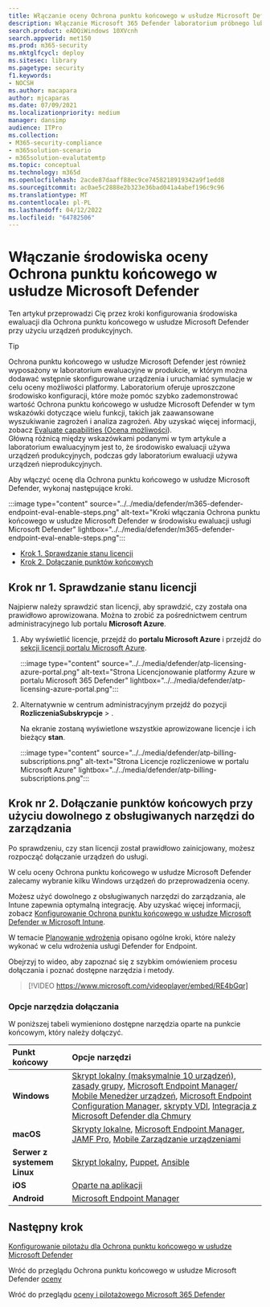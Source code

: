 ```yaml
---
title: Włączanie oceny Ochrona punktu końcowego w usłudze Microsoft Defender
description: Włączanie Microsoft 365 Defender laboratorium próbnego lub środowiska pilotażowego, w tym sprawdzanie stanu licencji i dołączanie punktów końcowych
search.product: eADQiWindows 10XVcnh
search.appverid: met150
ms.prod: m365-security
ms.mktglfcycl: deploy
ms.sitesec: library
ms.pagetype: security
f1.keywords:
- NOCSH
ms.author: macapara
author: mjcaparas
ms.date: 07/09/2021
ms.localizationpriority: medium
manager: dansimp
audience: ITPro
ms.collection:
- M365-security-compliance
- m365solution-scenario
- m365solution-evalutatemtp
ms.topic: conceptual
ms.technology: m365d
ms.openlocfilehash: 2acde87daaff88ec9ce7458218919342a9f1edd8
ms.sourcegitcommit: ac0ae5c2888e2b323e36bad041a4abef196c9c96
ms.translationtype: MT
ms.contentlocale: pl-PL
ms.lasthandoff: 04/12/2022
ms.locfileid: "64782506"
---
```

# <a name="enable-microsoft-defender-for-endpoint-evaluation-environment"></a>Włączanie środowiska oceny Ochrona punktu końcowego w usłudze Microsoft Defender


Ten artykuł przeprowadzi Cię przez kroki konfigurowania środowiska ewaluacji dla Ochrona punktu końcowego w usłudze Microsoft Defender przy użyciu urządzeń produkcyjnych. 


> [!TIP]
> Ochrona punktu końcowego w usłudze Microsoft Defender jest również wyposażony w laboratorium ewaluacyjne w produkcie, w którym można dodawać wstępnie skonfigurowane urządzenia i uruchamiać symulacje w celu oceny możliwości platformy. Laboratorium oferuje uproszczone środowisko konfiguracji, które może pomóc szybko zademonstrować wartość Ochrona punktu końcowego w usłudze Microsoft Defender w tym wskazówki dotyczące wielu funkcji, takich jak zaawansowane wyszukiwanie zagrożeń i analiza zagrożeń. Aby uzyskać więcej informacji, zobacz [Evaluate capabilities (Ocena możliwości](../defender-endpoint/evaluation-lab.md)). <br> Główną różnicą między wskazówkami podanymi w tym artykule a laboratorium ewaluacyjnym jest to, że środowisko ewaluacji używa urządzeń produkcyjnych, podczas gdy laboratorium ewaluacji używa urządzeń nieprodukcyjnych. 

Aby włączyć ocenę dla Ochrona punktu końcowego w usłudze Microsoft Defender, wykonaj następujące kroki.

:::image type="content" source="../../media/defender/m365-defender-endpoint-eval-enable-steps.png" alt-text="Kroki włączania Ochrona punktu końcowego w usłudze Microsoft Defender w środowisku ewaluacji usługi Microsoft Defender" lightbox="../../media/defender/m365-defender-endpoint-eval-enable-steps.png":::

- [Krok 1. Sprawdzanie stanu licencji](#step-1-check-license-state)
- [Krok 2. Dołączanie punktów końcowych](#step-2-onboard-endpoints-using-any-of-the-supported-management-tools)


## <a name="step-1-check-license-state"></a>Krok nr 1. Sprawdzanie stanu licencji

Najpierw należy sprawdzić stan licencji, aby sprawdzić, czy została ona prawidłowo aprowizowana. Można to zrobić za pośrednictwem centrum administracyjnego lub portalu **Microsoft Azure**.


1. Aby wyświetlić licencje, przejdź do **portalu Microsoft Azure** i przejdź do [sekcji licencji portalu Microsoft Azure](https://portal.azure.com/#blade/Microsoft_AAD_IAM/LicensesMenuBlade/Products).

   :::image type="content" source="../../media/defender/atp-licensing-azure-portal.png" alt-text="Strona Licencjonowanie platformy Azure w portalu Microsoft 365 Defender" lightbox="../../media/defender/atp-licensing-azure-portal.png":::

1. Alternatywnie w centrum administracyjnym przejdź do pozycji **RozliczeniaSubskrypcje** > .

    Na ekranie zostaną wyświetlone wszystkie aprowizowane licencje i ich bieżący **stan**.

    :::image type="content" source="../../media/defender/atp-billing-subscriptions.png" alt-text="Strona Licencje rozliczeniowe w portalu Microsoft Azure" lightbox="../../media/defender/atp-billing-subscriptions.png":::
    

## <a name="step-2-onboard-endpoints-using-any-of-the-supported-management-tools"></a>Krok nr 2. Dołączanie punktów końcowych przy użyciu dowolnego z obsługiwanych narzędzi do zarządzania

Po sprawdzeniu, czy stan licencji został prawidłowo zainicjowany, możesz rozpocząć dołączanie urządzeń do usługi. 

W celu oceny Ochrona punktu końcowego w usłudze Microsoft Defender zalecamy wybranie kilku Windows urządzeń do przeprowadzenia oceny.

Możesz użyć dowolnego z obsługiwanych narzędzi do zarządzania, ale Intune zapewnia optymalną integrację. Aby uzyskać więcej informacji, zobacz [Konfigurowanie Ochrona punktu końcowego w usłudze Microsoft Defender w Microsoft Intune](/mem/intune/protect/advanced-threat-protection-configure#enable-microsoft-defender-for-endpoint-in-intune).

W temacie [Planowanie wdrożenia](../defender-endpoint/deployment-strategy.md) opisano ogólne kroki, które należy wykonać w celu wdrożenia usługi Defender for Endpoint.  

Obejrzyj to wideo, aby zapoznać się z szybkim omówieniem procesu dołączania i poznać dostępne narzędzia i metody.

> [!VIDEO https://www.microsoft.com/videoplayer/embed/RE4bGqr]

### <a name="onboarding-tool-options"></a>Opcje narzędzia dołączania

W poniższej tabeli wymieniono dostępne narzędzia oparte na punkcie końcowym, który należy dołączyć.

Punkt końcowy | Opcje narzędzi
:---|:---
**Windows** | [Skrypt lokalny (maksymalnie 10 urządzeń),](../defender-endpoint/configure-endpoints-script.md) [zasady grupy](../defender-endpoint/configure-endpoints-gp.md), [Microsoft Endpoint Manager/ Mobile Menedżer urządzeń](../defender-endpoint/configure-endpoints-mdm.md), [Microsoft Endpoint Configuration Manager](../defender-endpoint/configure-endpoints-sccm.md), [skrypty VDI](../defender-endpoint/configure-endpoints-vdi.md), [ Integracja z Microsoft Defender dla Chmury](../defender-endpoint/configure-server-endpoints.md#integration-with-microsoft-defender-for-cloud)
**macOS** | [Skrypty lokalne](../defender-endpoint/mac-install-manually.md), [Microsoft Endpoint Manager](../defender-endpoint/mac-install-with-intune.md), [JAMF Pro](../defender-endpoint/mac-install-with-jamf.md), [Mobile Zarządzanie urządzeniami](../defender-endpoint/mac-install-with-other-mdm.md)
**Serwer z systemem Linux** | [Skrypt lokalny](../defender-endpoint/linux-install-manually.md),  [Puppet](../defender-endpoint/linux-install-with-puppet.md),  [Ansible](../defender-endpoint/linux-install-with-ansible.md)
**iOS** | [Oparte na aplikacji](../defender-endpoint/ios-install.md)
**Android** | [Microsoft Endpoint Manager](../defender-endpoint/android-intune.md)



## <a name="next-step"></a>Następny krok
[Konfigurowanie pilotażu dla Ochrona punktu końcowego w usłudze Microsoft Defender](eval-defender-endpoint-pilot.md)
 
Wróć do przeglądu Ochrona punktu końcowego w usłudze Microsoft Defender [oceny](eval-defender-endpoint-overview.md)

Wróć do przeglądu [oceny i pilotażowego Microsoft 365 Defender](eval-overview.md)
